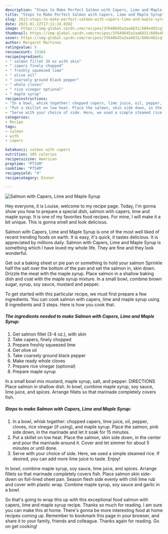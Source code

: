 ```yaml
---
description: "Steps to Make Perfect Salmon with Capers, Lime and Maple Syrup"
title: "Steps to Make Perfect Salmon with Capers, Lime and Maple Syrup"
slug: 1613-steps-to-make-perfect-salmon-with-capers-lime-and-maple-syrup
date: 2021-01-22T17:11:24.838Z
image: https://img-global.cpcdn.com/recipes/3f640645a2aa6831/680x482cq70/salmon-with-capers-lime-and-maple-syrup-recipe-main-photo.jpg
thumbnail: https://img-global.cpcdn.com/recipes/3f640645a2aa6831/680x482cq70/salmon-with-capers-lime-and-maple-syrup-recipe-main-photo.jpg
cover: https://img-global.cpcdn.com/recipes/3f640645a2aa6831/680x482cq70/salmon-with-capers-lime-and-maple-syrup-recipe-main-photo.jpg
author: Margaret Martinez
ratingvalue: 5
reviewcount: 15164
recipeingredient:
- " salmon fillet 34 oz with skin"
- " capers finely chopped"
- " freshly squeezed lime"
- " olive oil"
- " coarsely ground black pepper"
- " whole cloves"
- " rice vinegar optional"
- " maple syrup"
recipeinstructions:
- "In a bowl, whisk together: chopped capers, lime juice, oil, pepper, cloves, rice vinegar (if using), and maple syrup. Place the salmon, pink side down, in the marinade and let it soak for 15 minutes."
- "Put a skillet on low heat. Place the salmon, skin side down, in the center and pour the marinade around it. Cover and let simmer for about 5 minutes or until done."
- "Serve with your choice of side. Here, we used a simple steamed rice. If desired, you can add more lime juice to taste. Enjoy!"
categories:
- Recipe
tags:
- salmon
- with
- capers

katakunci: salmon with capers 
nutrition: 185 calories
recipecuisine: American
preptime: "PT33M"
cooktime: "PT54M"
recipeyield: "4"
recipecategory: Dinner

---
```



![Salmon with Capers, Lime and Maple Syrup](https://img-global.cpcdn.com/recipes/3f640645a2aa6831/680x482cq70/salmon-with-capers-lime-and-maple-syrup-recipe-main-photo.jpg)

Hey everyone, it is Louise, welcome to my recipe page. Today, I'm gonna show you how to prepare a special dish, salmon with capers, lime and maple syrup. It is one of my favorites food recipes. For mine, I will make it a bit unique. This is gonna smell and look delicious.

Salmon with Capers, Lime and Maple Syrup is one of the most well liked of recent trending foods on earth. It is easy, it's quick, it tastes delicious. It is appreciated by millions daily. Salmon with Capers, Lime and Maple Syrup is something which I have loved my whole life. They are fine and they look wonderful.

Get out a baking sheet or pie pan or something to hold your salmon Sprinkle half the salt over the bottom of the pan and set the salmon in, skin down. Drizzle the meat with the maple syrup. Place salmon in a shallow baking dish and coat with the maple syrup mixture. In a small bowl, combine brown sugar, syrup, soy sauce, mustard and pepper.


To get started with this particular recipe, we must first prepare a few ingredients. You can cook salmon with capers, lime and maple syrup using 8 ingredients and 3 steps. Here is how you cook that.

<!--inarticleads1-->

##### The ingredients needed to make Salmon with Capers, Lime and Maple Syrup:

1. Get  salmon fillet (3-4 oz.), with skin
1. Take  capers, finely chopped
1. Prepare  freshly squeezed lime
1. Get  olive oil
1. Take  coarsely ground black pepper
1. Make ready  whole cloves
1. Prepare  rice vinegar (optional)
1. Prepare  maple syrup


In a small bowl mix mustard, maple syrup, salt, and pepper. DIRECTIONS Place salmon in shallow dish. In bowl, combine maple syrup, soy sauce, lime juice, and spices. Arrange fillets so that marinade completely covers fish. 

<!--inarticleads2-->

##### Steps to make Salmon with Capers, Lime and Maple Syrup:

1. In a bowl, whisk together: chopped capers, lime juice, oil, pepper, cloves, rice vinegar (if using), and maple syrup. Place the salmon, pink side down, in the marinade and let it soak for 15 minutes.
1. Put a skillet on low heat. Place the salmon, skin side down, in the center and pour the marinade around it. Cover and let simmer for about 5 minutes or until done.
1. Serve with your choice of side. Here, we used a simple steamed rice. If desired, you can add more lime juice to taste. Enjoy!


In bowl, combine maple syrup, soy sauce, lime juice, and spices. Arrange fillets so that marinade completely covers fish. Place salmon skin side-down on foil-lined sheet pan. Season flesh side evenly with chili lime rub and cover with plastic wrap. Combine maple syrup, soy sauce and garlic in a bowl. 

So that's going to wrap this up with this exceptional food salmon with capers, lime and maple syrup recipe. Thanks so much for reading. I am sure you can make this at home. There's gonna be more interesting food at home recipes coming up. Remember to bookmark this page in your browser, and share it to your family, friends and colleague. Thanks again for reading. Go on get cooking!
